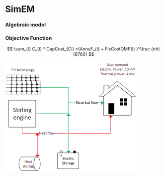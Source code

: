 # SimEM
### Algebraic model
### Objective Function

$$ \sum_{i} C_{i} * CapCost_{Ci} *(AnnuF_{i} + FixCostOMF{i} )*\frac {nh}{8760} $$


![Alt text](image.png)
